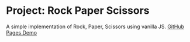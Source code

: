 # Project: Rock Paper Scissors
A simple implementation of Rock, Paper, Scissors using vanilla JS. [GitHub Pages Demo](https://johnspurr.github.io/odin-rock-paper-scissors/)
